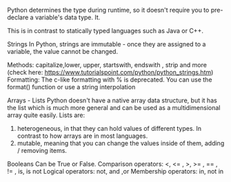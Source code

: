 Python determines the type during runtime, so it doesn't require you to pre-declare a variable's data type. 
It.

This is in contrast to statically typed languages such as Java or C++. 



Strings 
In Python, strings are immutable - once they are assigned to a variable, the value cannot be changed. 

Methods: capitalize,lower, upper, startswith, endswith , strip and more (check here: https://www.tutorialspoint.com/python/python_strings.htm)
Formatting: The c-like formatting with % is deprecated. You can use the format() function or use a string interpolation 


Arrays - Lists
Python doesn't have a native array data structure, but it has the list which is much more general and can be used as a multidimensional array quite easily.
Lists are: 
1. heterogeneous, in that they can hold values of different types. In contrast to how arrays are in most languages.
2. mutable, meaning that you can change the values inside of them, adding / removing items.


Booleans
Can be True or False.
Comparison operators: <, <= , >, >= , == , != , is, is not
Logical operators: not, and ,or
Membership operators: in, not in